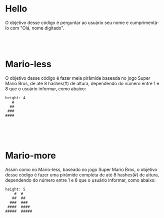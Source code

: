 # Hello

O objetivo desse código é perguntar ao usuário seu nome e cumprimentá-lo com "Olá, nome digitado".  
<br />
<br />
<br />
# Mario-less

O objetivo desse código é fazer meia pirâmide baseada no jogo Super Mario Bros, de até 8 hashes(#) de altura, dependendo do número entre 1 e 8 que o usuário informar, como abaixo:

```
height: 4
   #
  ##
 ###
####
```
<br />
<br />
<br />

# Mario-more

Assim como no Mario-less, baseado no jogo Super Mario Bros, o objetivo desse código é fazer uma pirâmide completa de até 8 hashes(#) de altura, dependendo do número entre 1 e 8 que o usuário informar, como abaixo:

```
height: 5
    #  #
   ##  ##
  ###  ###
 ####  ####
#####  #####
```

